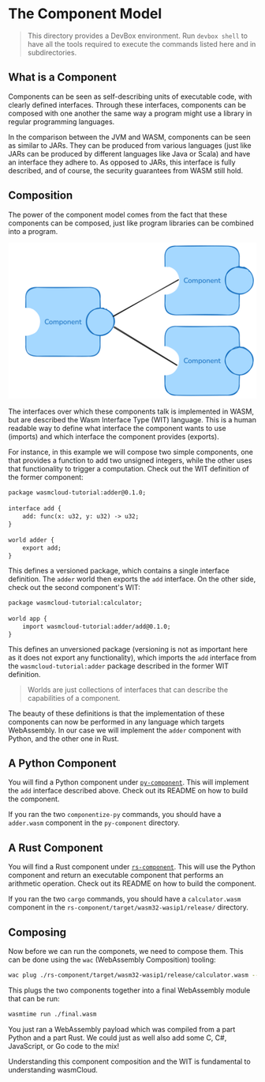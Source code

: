 # The Component Model

> This directory provides a DevBox environment. Run `devbox shell` to have all the tools required to
> execute the commands listed here and in subdirectories.

## What is a Component

Components can be seen as self-describing units of executable code, with clearly defined interfaces.
Through these interfaces, components can be composed with one another the same way a program might
use a library in regular programming languages.

In the comparison between the JVM and WASM, components can be seen as similar to JARs. They can be
produced from various languages (just like JARs can be produced by different languages like Java or
Scala) and have an interface they adhere to. As opposed to JARs, this interface is fully described,
and of course, the security guarantees from WASM still hold.

## Composition

The power of the component model comes from the fact that these components can be composed, just
like program libraries can be combined into a program.

![Component Model](./assets/component-model.excalidraw.png)

The interfaces over which these components talk is implemented in WASM, but are described the Wasm
Interface Type (WIT) language. This is a human readable way to define what interface the component
wants to use (imports) and which interface the component provides (exports).

For instance, in this example we will compose two simple components, one that provides a function to
add two unsigned integers, while the other uses that functionality to trigger a computation. Check
out the WIT definition of the former component:

```wit
package wasmcloud-tutorial:adder@0.1.0;

interface add {
    add: func(x: u32, y: u32) -> u32;
}

world adder {
    export add;
}
```

This defines a versioned package, which contains a single interface definition. The `adder`
world then exports the `add` interface. On the other side, check out the second component's WIT:

```wit
package wasmcloud-tutorial:calculator;

world app {
    import wasmcloud-tutorial:adder/add@0.1.0;
}
```

This defines an unversioned package (versioning is not as important here as it does not export any
functionality), which imports the `add` interface from the `wasmcloud-tutorial:adder` package
described in the former WIT definition.

> Worlds are just collections of interfaces that can describe the capabilities of a component.

The beauty of these definitions is that the implementation of these components can now be performed
in any language which targets WebAssembly. In our case we will implement the `adder` component with
Python, and the other one in Rust.

## A Python Component

You will find a Python component under [`py-component`](./py-component/). This will implement the
`add` interface described above. Check out its README on how to build the component.

If you ran the two `componentize-py` commands, you should have a `adder.wasm` component in the
`py-component` directory.

## A Rust Component

You will find a Rust component under [`rs-component`](./rs-component/). This will use the Python
component and return an executable component that performs an arithmetic operation. Check out its
README on how to build the component.
 

If you ran the two `cargo` commands, you should have a `calculator.wasm` component in the
`rs-component/target/wasm32-wasip1/release/` directory.

## Composing

Now before we can run the componets, we need to compose them. This can be done using the `wac`
(WebAssembly Composition) tooling:

```sh
wac plug ./rs-component/target/wasm32-wasip1/release/calculator.wasm --plug ./py-component/adder.wasm -o final.wasm
```

This plugs the two components together into a final WebAssembly module that can be run:

```sh
wasmtime run ./final.wasm
```

You just ran a WebAssembly payload which was compiled from a part Python and a part Rust. We could
just as well also add some C, C#, JavaScript, or Go code to the mix!

Understanding this component composition and the WIT is fundamental to understanding wasmCloud.
